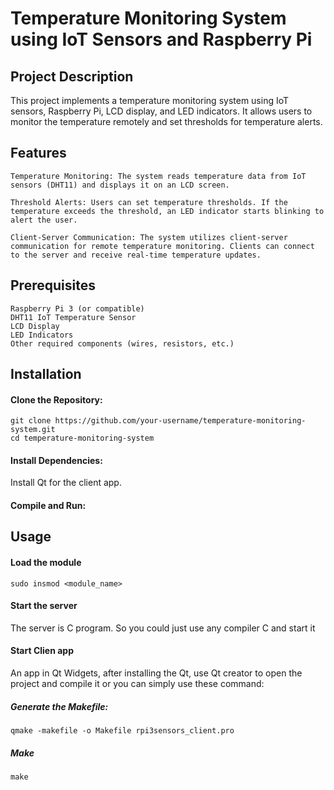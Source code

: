 # Temperature Monitoring System using IoT Sensors and Raspberry Pi
## Project Description

This project implements a temperature monitoring system using IoT sensors, Raspberry Pi, LCD display, and LED indicators. It allows users to monitor the temperature remotely and set thresholds for temperature alerts.

## Features

    Temperature Monitoring: The system reads temperature data from IoT sensors (DHT11) and displays it on an LCD screen.

    Threshold Alerts: Users can set temperature thresholds. If the temperature exceeds the threshold, an LED indicator starts blinking to alert the user.

    Client-Server Communication: The system utilizes client-server communication for remote temperature monitoring. Clients can connect to the server and receive real-time temperature updates.

## Prerequisites

    Raspberry Pi 3 (or compatible)
    DHT11 IoT Temperature Sensor
    LCD Display
    LED Indicators
    Other required components (wires, resistors, etc.)

## Installation
#### Clone the Repository:
```
git clone https://github.com/your-username/temperature-monitoring-system.git
cd temperature-monitoring-system
```

#### Install Dependencies:
Install Qt for the client app.

#### Compile and Run:

## Usage
#### Load the module
`sudo insmod <module_name>`

#### Start the server
The server is C program. So you could just use any compiler C and start it

#### Start Clien app
An app in Qt Widgets, after installing the Qt, use Qt creator to open the project and compile it or you can simply use these command:
##### Generate the Makefile:
`qmake -makefile -o Makefile rpi3sensors_client.pro`
##### Make 
`make`
